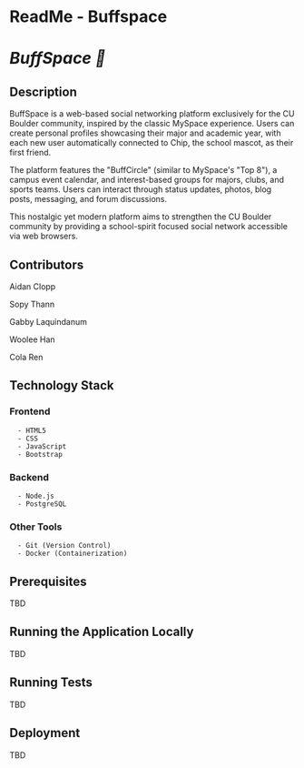 # ReadMe -  Buffspace

# *BuffSpace 🦬*

## Description

BuffSpace is a web-based social networking platform exclusively for the CU Boulder community, inspired by the classic MySpace experience. Users can create personal profiles showcasing their major and academic year, with each new user automatically connected to Chip, the school mascot, as their first friend.

The platform features the "BuffCircle" (similar to MySpace's "Top 8"), a campus event calendar, and interest-based groups for majors, clubs, and sports teams. Users can interact through status updates, photos, blog posts, messaging, and forum discussions.

This nostalgic yet modern platform aims to strengthen the CU Boulder community by providing a school-spirit focused social network accessible via web browsers.

## Contributors

   Aidan Clopp

   Sopy Thann

   Gabby Laquindanum

   Woolee Han

   Cola Ren

## Technology Stack

   ### Frontend

      - HTML5
      - CSS
      - JavaScript
      - Bootstrap

   ### Backend

      - Node.js
      - PostgreSQL

   ### Other Tools

      - Git (Version Control)
      - Docker (Containerization)

## Prerequisites

   TBD

## Running the Application Locally

   TBD

## Running Tests

   TBD

## Deployment

   TBD

